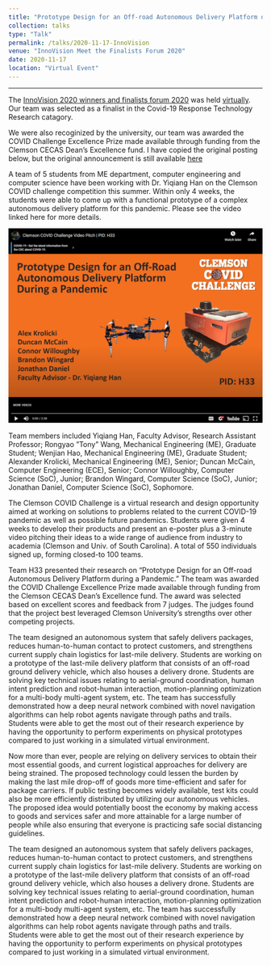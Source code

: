 ```yaml
---
title: "Prototype Design for an Off-road Autonomous Delivery Platform during a Pandemic"
collection: talks
type: "Talk"
permalink: /talks/2020-11-17-InnoVision
venue: "InnoVision Meet the Finalists Forum 2020"
date: 2020-11-17
location: "Virtual Event"
---
```


------

The [InnoVision 2020 winners and finalists forum 2020](https://www.innovisionawards.org/2020-winners-and-finalists/) was held [virtually](https://youtu.be/6R7S2EWqp1o?t=331). Our team was selected as a finalist in the Covid-19 Response Technology Research catagory. 

We were also recoginized by the university, our team was awarded the COVID Challenge Excellence Prize made available through funding from the Clemson CECAS Dean’s Excellence fund. I have copied the original posting below, but the original announcement is still available [here](https://blogs.clemson.edu/mechanical-engineering/me-team-participates-in-the-clemson-covid-challenge/)

A team of 5 students from ME department, computer engineering and computer science have been working with Dr. Yiqiang Han on the Clemson COVID challenge competition this summer. Within only 4 weeks, the students were able to come up with a functional prototype of a complex autonomous delivery platform for this pandemic. Please see the video linked here for more details. 

[<img src='/images/covid_thumbnail.png'>](https://www.youtube.com/embed/FzGmHuBm_Ec)

Team members included Yiqiang Han, Faculty Advisor, Research Assistant Professor; Rongyao ”Tony” Wang, Mechanical Engineering (ME), Graduate Student; Wenjian Hao, Mechanical Engineering (ME), Graduate Student; Alexander Krolicki, Mechanical Engineering (ME), Senior; Duncan McCain, Computer Engineering (ECE), Senior; Connor Willoughby, Computer Science (SoC), Junior; Brandon Wingard, Computer Science (SoC), Junior; Jonathan Daniel, Computer Science (SoC), Sophomore.

The Clemson COVID Challenge is a virtual research and design opportunity aimed at working on solutions to problems related to the current COVID-19 pandemic as well as possible future pandemics. Students were given 4 weeks to develop their products and present an e-poster plus a 3-minute video pitching their ideas to a wide range of audience from industry to academia (Clemson and Univ. of South Carolina). A total of 550 individuals signed up, forming closed-to 100 teams.

Team H33 presented their research on “Prototype Design for an Off-road Autonomous Delivery Platform during a Pandemic.” The team was awarded the COVID Challenge Excellence Prize made available through funding from the Clemson CECAS Dean’s Excellence fund. The award was selected based on excellent scores and feedback from 7 judges. The judges found that the project best leveraged Clemson University’s strengths over other competing projects.

The team designed an autonomous system that safely delivers packages, reduces human-to-human contact to protect customers, and strengthens current supply chain logistics for last-mile delivery. Students are working on a prototype of the last-mile delivery platform that consists of an off-road ground delivery vehicle, which also houses a delivery drone. Students are solving key technical issues relating to aerial-ground coordination, human intent prediction and robot-human interaction, motion-planning optimization for a multi-body multi-agent system, etc. The team has successfully demonstrated how a deep neural network combined with novel navigation algorithms can help robot agents navigate through paths and trails. Students were able to get the most out of their research experience by having the opportunity to perform experiments on physical prototypes compared to just working in a simulated virtual environment.

Now more than ever, people are relying on delivery services to obtain their most essential goods, and current logistical approaches for delivery are being strained. The proposed technology could lessen the burden by making the last mile drop-off of goods more time-efficient and safer for package carriers. If public testing becomes widely available, test kits could also be more efficiently distributed by utilizing our autonomous vehicles. The proposed idea would potentially boost the economy by making access to goods and services safer and more attainable for a large number of people while also ensuring that everyone is practicing safe social distancing guidelines.

The team designed an autonomous system that safely delivers packages, reduces human-to-human contact to protect customers, and strengthens current supply chain logistics for last-mile delivery. Students are working on a prototype of the last-mile delivery platform that consists of an off-road ground delivery vehicle, which also houses a delivery drone. Students are solving key technical issues relating to aerial-ground coordination, human intent prediction and robot-human interaction, motion-planning optimization for a multi-body multi-agent system, etc. The team has successfully demonstrated how a deep neural network combined with novel navigation algorithms can help robot agents navigate through paths and trails. Students were able to get the most out of their research experience by having the opportunity to perform experiments on physical prototypes compared to just working in a simulated virtual environment.